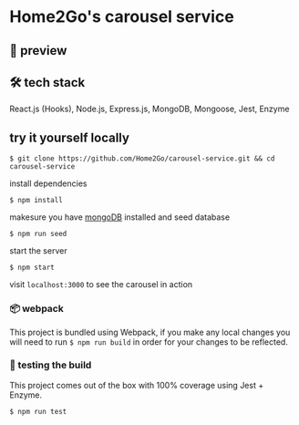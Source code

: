 # Home2Go's carousel service

## 👀 preview

## 🛠 tech stack
React.js (Hooks), Node.js, Express.js, MongoDB, Mongoose, Jest, Enzyme

## try it yourself locally

```
$ git clone https://github.com/Home2Go/carousel-service.git && cd carousel-service
```
install dependencies

```
$ npm install
```

makesure you have [mongoDB](https://docs.mongodb.com/manual/administration/install-community/) installed and seed database

```
$ npm run seed
```
start the server
```
$ npm start
```
visit `localhost:3000` to see the carousel in action

### 📦 webpack
This project is bundled using Webpack, if you make any local changes you will need to run `$ npm run build` in order for your changes to be reflected.

### 🧪 testing the build
This project comes out of the box with 100% coverage using Jest + Enzyme.
```
$ npm run test
```